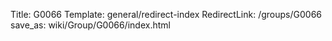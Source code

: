 Title: G0066
Template: general/redirect-index
RedirectLink: /groups/G0066
save_as: wiki/Group/G0066/index.html